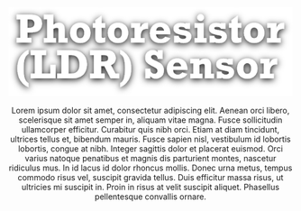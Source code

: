 <!--Datos-->
<!--Nombre, escuela, ingenieria, departamento, logo escuela etc-->

<style>
  .p {
    align: justify;
  }
</style>
<center>
  <img src="Img_Titulo.png">
  <p>
    Lorem ipsum dolor sit amet, consectetur adipiscing elit. Aenean orci libero, scelerisque sit amet semper in, aliquam vitae magna. Fusce sollicitudin ullamcorper efficitur. Curabitur quis nibh orci. Etiam at diam tincidunt, ultrices tellus et, bibendum mauris. Fusce sapien nisl, vestibulum id lobortis lobortis, congue at nibh. Integer sagittis dolor et placerat euismod. Orci varius natoque penatibus et magnis dis parturient montes, nascetur ridiculus mus. In id lacus id dolor rhoncus mollis. Donec urna metus, tempus commodo risus vel, suscipit gravida tellus. Duis efficitur massa risus, ut ultricies mi suscipit in. Proin in risus at velit suscipit aliquet. Phasellus pellentesque convallis ornare.
  </p>
</center>
